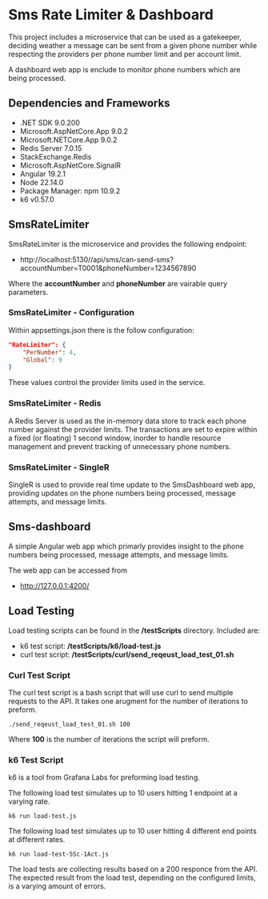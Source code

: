 # Sms Rate Limiter & Dashboard
This project includes a microservice that can be used as a gatekeeper, deciding weather a message can be sent from a given phone number while respecting the providers per phone number limit and per account limit.

A dashboard web app is enclude to monitor phone numbers which are being processed.

## Dependencies and Frameworks
- .NET SDK 9.0.200
- Microsoft.AspNetCore.App 9.0.2
- Microsoft.NETCore.App 9.0.2
- Redis Server 7.0.15
- StackExchange.Redis
- Microsoft.AspNetCore.SignalR
- Angular 19.2.1
- Node 22.14.0
- Package Manager: npm 10.9.2
- k6 v0.57.0 

## SmsRateLimiter
SmsRateLimiter is the microservice and provides the following endpoint:
- http://localhost:5130//api/sms/can-send-sms?accountNumber=T0001&phoneNumber=1234567890

Where the **accountNumber** and **phoneNumber** are vairable query parameters.

### SmsRateLimiter - Configuration
Within appsettings.json there is the follow configuration:

```json
"RateLimiter": {
    "PerNumber": 4,
    "Global": 9
}
```
These values control the provider limits used in the service.

### SmsRateLimiter - Redis
A Redis Server is used as the in-memory data store to track each phone number against the provider limits. The transactions are set to expire within a fixed (or floating) 1 second window, inorder to handle resource management and prevent tracking of unnecessary phone numbers.

### SmsRateLimiter - SingleR
SingleR is used to provide real time update to the SmsDashboard web app, providing updates on the phone numbers being processed, message attempts, and message limits.

## Sms-dashboard
A simple Angular web app which primarly provides insight to the phone numbers being processed, message attempts, and message limits.

The web app can be accessed from
- http://127.0.0.1:4200/

## Load Testing
Load testing scripts can be found in the **/testScripts** directory. Included are:
- k6 test script: **/testScripts/k6/load-test.js**
- curl test script: **/testScripts/curl/send_reqeust_load_test_01.sh**

### Curl Test Script
The curl test script is a bash script that will use curl to send multiple requests to the API. It takes one arugment for the number of iterations to preform.

```console
./send_reqeust_load_test_01.sh 100
```
Where **100** is the number of iterations the script will preform.

### k6 Test Script
k6 is a tool from Grafana Labs for preforming load testing.

The following load test simulates up to 10 users hitting 1 endpoint
at a varying rate.
```console
k6 run load-test.js
```

The following load test simulates up to 10 user hitting 4 different end points at different rates. 
```console
k6 run load-test-5Sc-1Act.js
```

The load tests are collecting results based on a 200 responce from the API. The expected result from the load test, depending on the configured limits, is a varying amount of errors. 